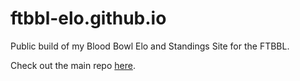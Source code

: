 # ftbbl-elo.github.io

Public build of my Blood Bowl Elo and Standings Site for the FTBBL.

Check out the main repo [here](https://github.com/theamazingzorro/FTBBLWebProjects).
